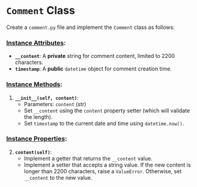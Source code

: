 # `Comment` Class

Create a `comment.py` file and implement the `Comment` class as follows:

### [Instance Attributes](#pa1-instance-attributes):

- **`__content`**: A **private** string for comment content, limited to 2200 characters.
- **`timestamp`**: A **public** `datetime` object for comment creation time.

### [Instance Methods](#pa1-instance-methods):

1. **`__init__(self, content)`**: 
   - Parameters: `content` (str)
   - Set `__content` using the `content` property setter (which will validate the length).
   - Set `timestamp` to the current date and time using `datetime.now()`.

### [Instance Properties](#pa1-properties):

2. **`content(self)`**: 
   - Implement a getter that returns the `__content` value.
   - Implement a setter that accepts a string value. If the new content is longer than 2200 characters, raise a `ValueError`. Otherwise, set `__content` to the new value.
